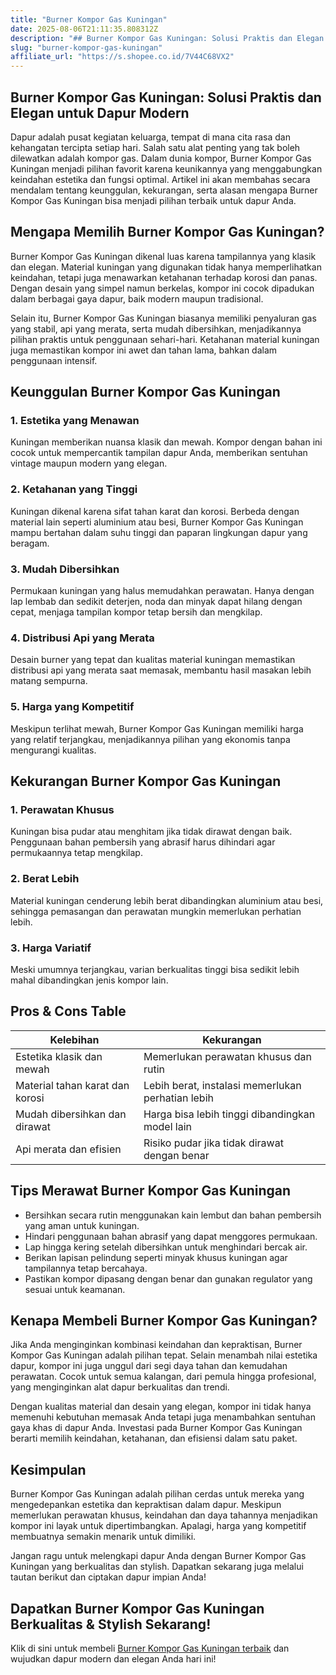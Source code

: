```yaml
---
title: "Burner Kompor Gas Kuningan"
date: 2025-08-06T21:11:35.808312Z
description: "## Burner Kompor Gas Kuningan: Solusi Praktis dan Elegan untuk Dapur Modern..."
slug: "burner-kompor-gas-kuningan"
affiliate_url: "https://s.shopee.co.id/7V44C68VX2"
---
```

## Burner Kompor Gas Kuningan: Solusi Praktis dan Elegan untuk Dapur Modern

Dapur adalah pusat kegiatan keluarga, tempat di mana cita rasa dan kehangatan tercipta setiap hari. Salah satu alat penting yang tak boleh dilewatkan adalah kompor gas. Dalam dunia kompor, Burner Kompor Gas Kuningan menjadi pilihan favorit karena keunikannya yang menggabungkan keindahan estetika dan fungsi optimal. Artikel ini akan membahas secara mendalam tentang keunggulan, kekurangan, serta alasan mengapa Burner Kompor Gas Kuningan bisa menjadi pilihan terbaik untuk dapur Anda.

## Mengapa Memilih Burner Kompor Gas Kuningan?

Burner Kompor Gas Kuningan dikenal luas karena tampilannya yang klasik dan elegan. Material kuningan yang digunakan tidak hanya memperlihatkan keindahan, tetapi juga menawarkan ketahanan terhadap korosi dan panas. Dengan desain yang simpel namun berkelas, kompor ini cocok dipadukan dalam berbagai gaya dapur, baik modern maupun tradisional.

Selain itu, Burner Kompor Gas Kuningan biasanya memiliki penyaluran gas yang stabil, api yang merata, serta mudah dibersihkan, menjadikannya pilihan praktis untuk penggunaan sehari-hari. Ketahanan material kuningan juga memastikan kompor ini awet dan tahan lama, bahkan dalam penggunaan intensif.

## Keunggulan Burner Kompor Gas Kuningan

### 1. Estetika yang Menawan

Kuningan memberikan nuansa klasik dan mewah. Kompor dengan bahan ini cocok untuk mempercantik tampilan dapur Anda, memberikan sentuhan vintage maupun modern yang elegan.

### 2. Ketahanan yang Tinggi

Kuningan dikenal karena sifat tahan karat dan korosi. Berbeda dengan material lain seperti aluminium atau besi, Burner Kompor Gas Kuningan mampu bertahan dalam suhu tinggi dan paparan lingkungan dapur yang beragam.

### 3. Mudah Dibersihkan

Permukaan kuningan yang halus memudahkan perawatan. Hanya dengan lap lembab dan sedikit deterjen, noda dan minyak dapat hilang dengan cepat, menjaga tampilan kompor tetap bersih dan mengkilap.

### 4. Distribusi Api yang Merata

Desain burner yang tepat dan kualitas material kuningan memastikan distribusi api yang merata saat memasak, membantu hasil masakan lebih matang sempurna.

### 5. Harga yang Kompetitif

Meskipun terlihat mewah, Burner Kompor Gas Kuningan memiliki harga yang relatif terjangkau, menjadikannya pilihan yang ekonomis tanpa mengurangi kualitas.

## Kekurangan Burner Kompor Gas Kuningan

### 1. Perawatan Khusus

Kuningan bisa pudar atau menghitam jika tidak dirawat dengan baik. Penggunaan bahan pembersih yang abrasif harus dihindari agar permukaannya tetap mengkilap.

### 2. Berat Lebih

Material kuningan cenderung lebih berat dibandingkan aluminium atau besi, sehingga pemasangan dan perawatan mungkin memerlukan perhatian lebih.

### 3. Harga Variatif

Meski umumnya terjangkau, varian berkualitas tinggi bisa sedikit lebih mahal dibandingkan jenis kompor lain.

## Pros & Cons Table

| Kelebihan                                    | Kekurangan                                    |
|----------------------------------------------|----------------------------------------------|
| Estetika klasik dan mewah                   | Memerlukan perawatan khusus dan rutin      |
| Material tahan karat dan korosi             | Lebih berat, instalasi memerlukan perhatian lebih |
| Mudah dibersihkan dan dirawat               | Harga bisa lebih tinggi dibandingkan model lain |
| Api merata dan efisien                      | Risiko pudar jika tidak dirawat dengan benar |

## Tips Merawat Burner Kompor Gas Kuningan

- Bersihkan secara rutin menggunakan kain lembut dan bahan pembersih yang aman untuk kuningan.
- Hindari penggunaan bahan abrasif yang dapat menggores permukaan.
- Lap hingga kering setelah dibersihkan untuk menghindari bercak air.
- Berikan lapisan pelindung seperti minyak khusus kuningan agar tampilannya tetap bercahaya.
- Pastikan kompor dipasang dengan benar dan gunakan regulator yang sesuai untuk keamanan.

## Kenapa Membeli Burner Kompor Gas Kuningan?

Jika Anda menginginkan kombinasi keindahan dan kepraktisan, Burner Kompor Gas Kuningan adalah pilihan tepat. Selain menambah nilai estetika dapur, kompor ini juga unggul dari segi daya tahan dan kemudahan perawatan. Cocok untuk semua kalangan, dari pemula hingga profesional, yang menginginkan alat dapur berkualitas dan trendi.

Dengan kualitas material dan desain yang elegan, kompor ini tidak hanya memenuhi kebutuhan memasak Anda tetapi juga menambahkan sentuhan gaya khas di dapur Anda. Investasi pada Burner Kompor Gas Kuningan berarti memilih keindahan, ketahanan, dan efisiensi dalam satu paket.

## Kesimpulan

Burner Kompor Gas Kuningan adalah pilihan cerdas untuk mereka yang mengedepankan estetika dan kepraktisan dalam dapur. Meskipun memerlukan perawatan khusus, keindahan dan daya tahannya menjadikan kompor ini layak untuk dipertimbangkan. Apalagi, harga yang kompetitif membuatnya semakin menarik untuk dimiliki.

Jangan ragu untuk melengkapi dapur Anda dengan Burner Kompor Gas Kuningan yang berkualitas dan stylish. Dapatkan sekarang juga melalui tautan berikut dan ciptakan dapur impian Anda!

## Dapatkan Burner Kompor Gas Kuningan Berkualitas & Stylish Sekarang!

Klik di sini untuk membeli [Burner Kompor Gas Kuningan terbaik](https://s.shopee.co.id/7V44C68VX2) dan wujudkan dapur modern dan elegan Anda hari ini!